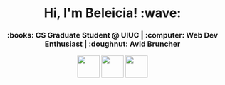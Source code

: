 
<h1 align="center"> Hi, I'm Beleicia! :wave: </h1>
<h3 align="center"> :books: CS Graduate Student @ UIUC | :computer: Web Dev Enthusiast | :doughnut: Avid Bruncher </h3>
<p align="center">
  <a href="https://twitter.com/BeleiciaBullock"><img src="https://camo.githubusercontent.com/9bbddae7e626bda73c943e06b4568a7a02e193b4/68747470733a2f2f6564656e742e6769746875622e696f2f537570657254696e7949636f6e732f696d616765732f7376672f747769747465722e737667" width="50" height="50"/></a>
  <a href="https://www.linkedin.com/in/beleiciabullock/"><img src="https://camo.githubusercontent.com/45e6bebceba49c2cf76b1b3770b1adbe24e6c454/68747470733a2f2f6564656e742e6769746875622e696f2f537570657254696e7949636f6e732f696d616765732f7376672f6c696e6b6564696e2e737667" width="50" height="50"/></a>
  <a href="https://dev.to/belebull"><img src="https://camo.githubusercontent.com/5db862b15e660451b524382c77f60cbd49f176f9/68747470733a2f2f6564656e742e6769746875622e696f2f537570657254696e7949636f6e732f696d616765732f7376672f6465765f746f2e737667" width="50" height="50"></a>
</p>

<!--
**belebull/belebull** is a ✨ _special_ ✨ repository because its `README.md` (this file) appears on your GitHub profile.
